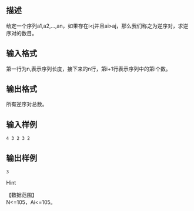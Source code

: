 ## 描述

给定一个序列a1,a2,…,an，如果存在i<j并且ai>aj，那么我们称之为逆序对，求逆序对的数目。

## 输入格式

第一行为n,表示序列长度，接下来的n行，第i+1行表示序列中的第i个数。

## 输出格式

所有逆序对总数。

## 输入样例

```plaintext
4 3 2 3 2
```

## 输出样例

```plaintext
3
```

Hint

【数据范围】<br /> N<=105，Ai<=105。<br />



 

